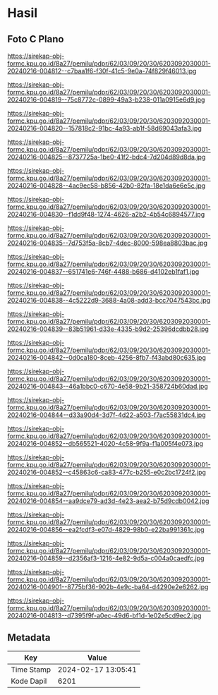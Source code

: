 # Hasil

## Foto C Plano

https://sirekap-obj-formc.kpu.go.id/8a27/pemilu/pdpr/62/03/09/20/30/6203092030001-20240216-004812--c7baa1f6-f30f-41c5-9e0a-74f829f46013.jpg

https://sirekap-obj-formc.kpu.go.id/8a27/pemilu/pdpr/62/03/09/20/30/6203092030001-20240216-004819--75c8772c-0899-49a3-b238-011a0915e6d9.jpg

https://sirekap-obj-formc.kpu.go.id/8a27/pemilu/pdpr/62/03/09/20/30/6203092030001-20240216-004820--157818c2-91bc-4a93-ab1f-58d69043afa3.jpg

https://sirekap-obj-formc.kpu.go.id/8a27/pemilu/pdpr/62/03/09/20/30/6203092030001-20240216-004825--8737725a-1be0-41f2-bdc4-7d204d89d8da.jpg

https://sirekap-obj-formc.kpu.go.id/8a27/pemilu/pdpr/62/03/09/20/30/6203092030001-20240216-004828--4ac9ec58-b856-42b0-82fa-18e1da6e6e5c.jpg

https://sirekap-obj-formc.kpu.go.id/8a27/pemilu/pdpr/62/03/09/20/30/6203092030001-20240216-004830--f1dd9f48-1274-4626-a2b2-4b54c6894577.jpg

https://sirekap-obj-formc.kpu.go.id/8a27/pemilu/pdpr/62/03/09/20/30/6203092030001-20240216-004835--7d753f5a-8cb7-4dec-8000-598ea8803bac.jpg

https://sirekap-obj-formc.kpu.go.id/8a27/pemilu/pdpr/62/03/09/20/30/6203092030001-20240216-004837--651741e6-746f-4488-b686-d4102eb1faf1.jpg

https://sirekap-obj-formc.kpu.go.id/8a27/pemilu/pdpr/62/03/09/20/30/6203092030001-20240216-004838--4c5222d9-3688-4a08-add3-bcc7047543bc.jpg

https://sirekap-obj-formc.kpu.go.id/8a27/pemilu/pdpr/62/03/09/20/30/6203092030001-20240216-004839--83b51961-d33e-4335-b9d2-25396dcdbb28.jpg

https://sirekap-obj-formc.kpu.go.id/8a27/pemilu/pdpr/62/03/09/20/30/6203092030001-20240216-004842--0d0ca180-8ceb-4256-8fb7-f43abd80c635.jpg

https://sirekap-obj-formc.kpu.go.id/8a27/pemilu/pdpr/62/03/09/20/30/6203092030001-20240216-004843--46a1bbc0-c670-4e58-9b21-358724b60dad.jpg

https://sirekap-obj-formc.kpu.go.id/8a27/pemilu/pdpr/62/03/09/20/30/6203092030001-20240216-004844--d33a90d4-3d7f-4d22-a503-f7ac55831dc4.jpg

https://sirekap-obj-formc.kpu.go.id/8a27/pemilu/pdpr/62/03/09/20/30/6203092030001-20240216-004852--db565521-4020-4c58-9f9a-f1a005f4e073.jpg

https://sirekap-obj-formc.kpu.go.id/8a27/pemilu/pdpr/62/03/09/20/30/6203092030001-20240216-004852--c45863c6-ca83-477c-b255-e0c2bc1724f2.jpg

https://sirekap-obj-formc.kpu.go.id/8a27/pemilu/pdpr/62/03/09/20/30/6203092030001-20240216-004854--aa9dce79-ad3d-4e23-aea2-b75d9cdb0042.jpg

https://sirekap-obj-formc.kpu.go.id/8a27/pemilu/pdpr/62/03/09/20/30/6203092030001-20240216-004856--ea2fcdf3-e07d-4829-98b0-e22ba991361c.jpg

https://sirekap-obj-formc.kpu.go.id/8a27/pemilu/pdpr/62/03/09/20/30/6203092030001-20240216-004859--d2356af3-1216-4e82-9d5a-c004a0caedfc.jpg

https://sirekap-obj-formc.kpu.go.id/8a27/pemilu/pdpr/62/03/09/20/30/6203092030001-20240216-004901--8775bf36-902b-4e9c-ba64-d4290e2e6262.jpg

https://sirekap-obj-formc.kpu.go.id/8a27/pemilu/pdpr/62/03/09/20/30/6203092030001-20240216-004813--d7395f9f-a0ec-49d6-bf1d-1e02e5cd9ec2.jpg


## Metadata

| Key        | Value               |
| ---------- | ------------------- |
| Time Stamp | 2024-02-17 13:05:41 |
| Kode Dapil | 6201                |




